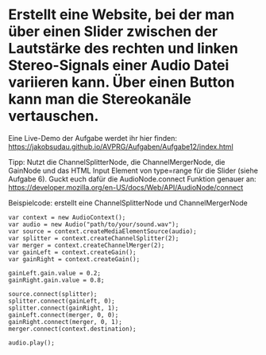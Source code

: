 # Erstellt eine Website, bei der man über einen Slider zwischen der Lautstärke des rechten und linken Stereo-Signals einer Audio Datei variieren kann. Über einen Button kann man die Stereokanäle vertauschen. 

Eine Live-Demo der Aufgabe werdet ihr hier finden: https://jakobsudau.github.io/AVPRG/Aufgaben/Aufgabe12/index.html

Tipp: Nutzt die ChannelSplitterNode, die ChannelMergerNode, die GainNode und das HTML Input Element von type=range für die Slider (siehe Aufgabe 6). Guckt euch dafür die AudioNode.connect Funktion genauer an: https://developer.mozilla.org/en-US/docs/Web/API/AudioNode/connect

Beispielcode: erstellt eine ChannelSplitterNode und ChannelMergerNode
```
var context = new AudioContext();
var audio = new Audio("path/to/your/sound.wav");
var source = context.createMediaElementSource(audio);
var splitter = context.createChannelSplitter(2);
var merger = context.createChannelMerger(2);
var gainLeft = context.createGain();
var gainRight = context.createGain();

gainLeft.gain.value = 0.2;
gainRight.gain.value = 0.8;

source.connect(splitter);
splitter.connect(gainLeft, 0);
splitter.connect(gainRight, 1);
gainLeft.connect(merger, 0, 0);
gainRight.connect(merger, 0, 1);
merger.connect(context.destination);

audio.play();
```